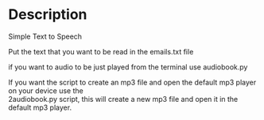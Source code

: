 # Description

Simple Text to Speech

Put the text that you want to be read in the emails.txt file

if you want to audio to be just played from the terminal use audiobook.py

If you want the script to create an mp3 file and open the default mp3 player on your device use the<br>2audiobook.py script, this will create a new mp3 file and open it in the default mp3 player.
